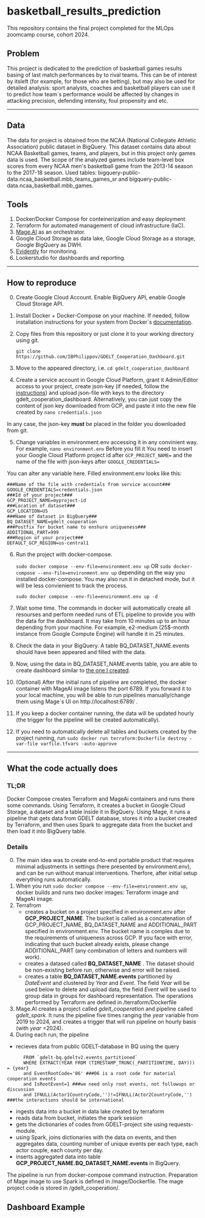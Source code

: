 # basketball_results_prediction
This repository contains the final project completed for the MLOps zoomcamp course, cohort 2024.

## Problem

This project is dedicated to the prediction of basketball games results basing of last match performances by to rival teams. This can be of interest by itsleft (for example, for those who are betting), but may also be used for detailed analysis: sport analysts, coaches and basketball players can use it to predict how team`s performance would be affected by changes in attacking precision, defending intensity, foul propensity and etc. 

---
## Data
The data for project is obtained from the NCAA (National Collegiate Athletic Association) public dataset in BigQuery. This dataset contains data about NCAA Basketball games, teams, and players, but in this project only games data is used. The scope of the analyzed games include team-level box scores from every NCAA men's basketball game from the 2013-14 season to the 2017-18 season. Used tables: bigquery-public-data.ncaa_basketball.mbb_teams_games_sr and  bigquery-public-data.ncaa_basketball.mbb_games. 

## Tools

1. Docker/Docker Compose for conteinerization and easy deployment
2. Terraform for automated management of cloud infrastructure (IaC).
3. [Mage.AI](https://www.mage.ai) as an orchestrator.
4. Google Cloud Storage as data lake, Google Cloud Storage as a storage, Google BigQuery as DWH. 
5. [Evidently](https://www.evidentlyai.com) for monitoring.
6. Lookerstudio for dashboards and reporting. 


---

## How to reproduce
0. Create Google Cloud Account. Enable BigQuery API, enable Google Cloud Storage API.  
1. Install Docker + Docker-Compose on your machine. If needed, follow installation instructions for your system from Docker`s [documentation](https://docs.docker.com/engine/install/).
2. Copy files from this repository or just clone it to your working directory using git.

   ```git clone https://github.com/IBPhilippov/GDELT_Cooperation_Dashboard.git```
3. Move to the appeared directory, i.e.
   ```cd gdelt_cooperation_dashboard```
4. Create a service account in Google Cloud Platform, grant it Admin/Editor access to your project, create json-key (if needed, follow the [instructions](https://cloud.google.com/iam/docs/keys-create-delete)) and upload json-file with keys to the directory gdelt_cooperation_dashboard. Alternatively, you can just copy the content of json key downloaded from GCP, and paste it into the new file created by  ```nano credentials.json```

In any case, the json-key **must** be placed in the folder you downloaded from git. 

5. Change variables in environment.env accessing it in any convinient way. For example,
```nano environment.env```
Before you fill it
You need to insert your Google Cloud Platform project id after
```GCP_PROJECT_NAME=```
and the name of the file with json-keys after
```GOOGLE_CREDENTIALS=```

You can alter any variable here. Filled environment.env looks like this:
```
###Name of the file with credentials from service account###
GOOGLE_CREDENTIALS=credentials.json
###Id of your project###
GCP_PROJECT_NAME=myproject-id
###Location of dataset###
GCP_LOCATION=US
###Name of dataset in BigQuery###
BQ_DATASET_NAME=gdelt_cooperation
###Postfix for bucket name to enshure uniqueness###
ADDITIONAL_PART=999
###Region of your project###
DEFAULT_GCP_REGION=us-central1
```
6. Run the project with docker-compose.

   ```sudo docker compose --env-file=environment.env up```
OR
   ```sudo docker-compose --env-file=environment.env up```
depending on the way you installed docker-compose. You may also run it in detached mode, but it will be less convienient to track the process.

   ```sudo docker compose --env-file=environment.env up -d```
7. Wait some time. The commands in docker will automatically create all resourses and perform needed runs of ETL pipeline to provide you with the data for the dashboard.
It may take from 10 minutes up to an hour depending from your machine. For example, e2-medium (25$-month instance from Google Compute Engine) will handle it in 25 minutes.
8. Check the data in your BigQuery. A table BQ_DATASET_NAME.events should have been appeared and filled with the data.
9. Now, using the data in BQ_DATASET_NAME.events table, you are able to create dashboard similar to [the one I created](https://lookerstudio.google.com/reporting/0eccaab5-235b-4647-abe2-1e529c9b72b2/page/ZCpwD).
10. (Optional) After the initial runs of pipeline are completed, the docker container with MageAI image listens the port 6789. If you forward it to your local machine, you will be able to run pipelines manually/change them using Mage`s UI on http://localhost:6789/ .
11. If you keep a docker container running, the data will be updated hourly (the trigger for the pipeline will be created automatically).
12. If you need to automatically delete all tables and buckets created by the project running, run
    ```sudo docker run terraform:Dockerfile destroy -var-file varfile.tfvars -auto-approve```

---

## What the code actually does
### TL;DR
Docker Compose creates Terraform and MageAi containers and runs there some commands. Using Terraform, it creates a bucket in Google Cloud Storage, a dataset and a table inside it in BigQuery. Using Mage, it runs a pipeline that gets data from GDELT database, stores it into a bucket created by Terraform, and then uses Spark to aggregate data from the bucket and then load it into BigQuery table. 

### Details
0. The main idea was to create end-to-end portable product that requires minimal adjustments in settings (here presented by environment.env), and can be run without manual interventions. Therfore, after initial setup everything runs automatically.
1. When you run  ```sudo docker compose --env-file=environment.env up```, docker builds and runs two docker images: Terraform image and MageAI image. 
2. Terrafrom
   - creates a bucket on a project specified in environment.env after **GCP_PROJECT_NAME**. The bucket is called as a concatenation of GCP_PROJECT_NAME, BQ_DATASET_NAME and ADDITIONAL_PART specified in  environment.env. The bucket name is complex due to the requirements of uniqueness across GCP. If you face with error, indicating that such bucket already exists, please change ADDITIONAL_PART (any combination of letters and numbers will work).
   - creates a datased called **BQ_DATASET_NAME** . The dataset should be non-existing before run, otherwise and error will be raised.
   - creates a table **BQ_DATASET_NAME.events** partitioned by _DateEvent_ and clustered by _Year_ and _Event_. The field _Year_ will be used below to delete and upload data, the field _Event_  will be used to group data in groups for dashboard representation.
The operations performed by Terraform are defined in /terraform/Dockerfile
4. Mage.AI creates a project called _gdelt_cooperation_ and pipeline called _gdelt_spark_. It runs the pipeline five times ranging the _year_ variable from 2019 to 2024, and creates a trigger that will run pipeline on hourly basis (with _year_ =2024).
5. During each run, the pipeline
  - recieves data from public GDELT-database in BQ using the query
``` SELECT DISTINCT GLOBALEVENTID, _PARTITIONTIME as EventTimestamp, MonthYear, Year, EventCode, Actor1CountryCode, Actor2CountryCode, Actor1Type1Code, Actor2Type1Code 
      FROM `gdelt-bq.gdeltv2.events_partitioned`
      WHERE EXTRACT(YEAR FROM (TIMESTAMP_TRUNC(_PARTITIONTIME, DAY))) = {year}
      and EventRootCode='06' ###06 is a root code for material cooperation events
      and IsRootEvent=1 ###we need only root events, not followups or discussion
      and IFNULL(Actor1CountryCode,'')!=IFNULL(Actor2CountryCode,'') ###the interactions should be international
```
   - ingests data into a bucket in data lake created by terraform
   - reads data from bucket, initiates the spark session
   - gets the dictionaries of codes from GDELT-project site using requests-module.
   - using Spark, joins dictionaries with the data on events, and then aggregates data, counting number of unique events per each type, each actor couple, each county per day.
   - inserts aggregated data into table **GCP_PROJECT_NAME.BQ_DATASET_NAME.events** in BigQuery.
   
The pipeline is run from docker-compose command instruction. Preparation of Mage image to use Spark is defined in /mage/Dockerfile.
The mage project code is stored in /gdelt_cooperation/. 
## Dashboard Example


